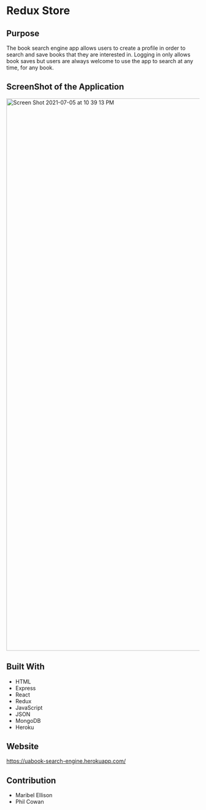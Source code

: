 # Redux Store

## Purpose
The book search engine app allows users to create a profile in order to search and save books that they are interested in. Logging in only allows book saves but users are always welcome to use the app to search at any time, for any book.

## ScreenShot of the Application
<img width="1440" alt="Screen Shot 2021-07-05 at 10 39 13 PM" src="https://user-images.githubusercontent.com/77599753/124548067-0a4b8180-dde2-11eb-8b35-9e8f15fbb53b.png">

## Built With
* HTML
* Express
* React
* Redux
* JavaScript
* JSON
* MongoDB
* Heroku

## Website
https://uabook-search-engine.herokuapp.com/

## Contribution
* Maribel Ellison
* Phil Cowan
